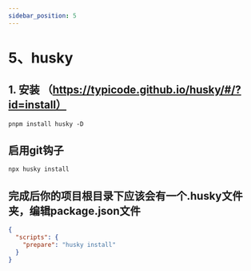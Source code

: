 ```yaml
---
sidebar_position: 5
---
```


# 5、husky

## 1. 安装 （https://typicode.github.io/husky/#/?id=install）
```shell
pnpm install husky -D
```

## 启用git钩子
```
npx husky install
```

## 完成后你的项目根目录下应该会有一个.husky文件夹，编辑package.json文件
```json
{
  "scripts": {
    "prepare": "husky install"
  }
}
```